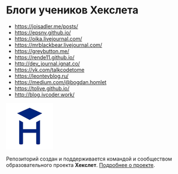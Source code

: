 # Блоги учеников Хекслета

* https://joisadler.me/posts/
* https://epsnv.github.io/
* https://oika.livejournal.com/
* https://mrblackbear.livejournal.com/
* https://greybutton.me/
* https://rende11.github.io/
* http://dev_journal.ignat.co/
* https://vk.com/talkcodetome
* https://leontevblog.ru/
* https://medium.com/@bogdan.homlet
* https://tolive.github.io/
* http://blog.ivcoder.work/

[![Hexlet Ltd. logo](https://raw.githubusercontent.com/Hexlet/hexletguides.github.io/master/images/hexlet_logo128.png)](https://ru.hexlet.io/pages/about?utm_source=github&utm_medium=link&utm_campaign=hexlet-blogs)

Репозиторий создан и поддерживается командой и сообществом образовательного проекта **Хекслет**. [Подробнее о проекте](https://ru.hexlet.io/pages/about?utm_source=github&utm_medium=link&utm_campaign=hexlet-blogs).
